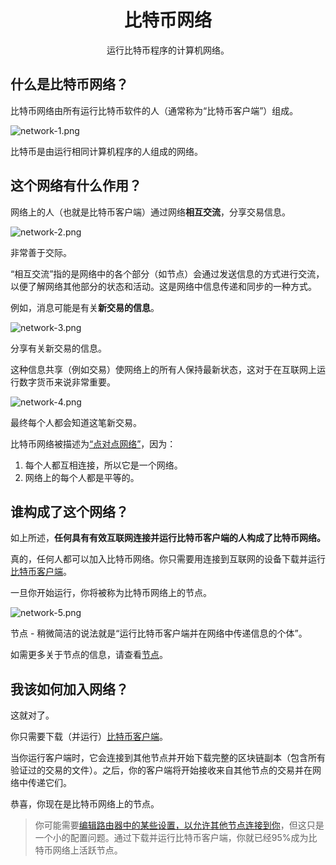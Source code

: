 # <center>比特币网络</center>
<center>运行比特币程序的计算机网络。</center>

## 什么是比特币网络？

比特币网络由所有运行比特币软件的人（通常称为“比特币客户端”）组成。

![network-1.png](img/network-1.png)  

比特币是由运行相同计算机程序的人组成的网络。

## 这个网络有什么作用？
网络上的人（也就是比特币客户端）通过网络**相互交流**，分享交易信息。  

![network-2.png](img/network-2.png)  

非常善于交际。

“相互交流”指的是网络中的各个部分（如节点）会通过发送信息的方式进行交流，以便了解网络其他部分的状态和活动。这是网络中信息传递和同步的一种方式。

例如，消息可能是有关**新交易的信息**。  

![network-3.png](img/network-3.png)  

分享有关新交易的信息。

这种信息共享（例如交易）使网络上的所有人保持最新状态，这对于在互联网上运行数字货币来说非常重要。

![network-4.png](img/network-4.png)  

最终每个人都会知道这笔新交易。

比特币网络被描述为[“点对点网络”](https://en.wikipedia.org/wiki/Peer-to-peer)，因为：

1. 每个人都互相连接，所以它是一个网络。
2. 网络上的每个人都是平等的。

## 谁构成了这个网络？
如上所述，**任何具有有效互联网连接并运行比特币客户端的人构成了比特币网络。**

真的，任何人都可以加入比特币网络。你只需要用连接到互联网的设备下载并运行[比特币客户端](https://bitcoin.org/en/download)。

一旦你开始运行，你将被称为比特币网络上的节点。  

![network-5.png](img/network-5.png)  

节点 - 稍微简洁的说法就是“运行比特币客户端并在网络中传递信息的个体”。

如需更多关于节点的信息，请查看[节点](../1.Network/Nodes/Nodes.md)。

## 我该如何加入网络？
这就对了。

你只需要下载（并运行）[比特币客户端](https://bitcoin.org/en/download)。

当你运行客户端时，它会连接到其他节点并开始下载完整的区块链副本（包含所有验证过的交易的文件）。之后，你的客户端将开始接收来自其他节点的交易并在网络中传递它们。

恭喜，你现在是比特币网络上的节点。

>你可能需要[编辑路由器中的某些设置，以允许其他节点连接到你](https://bitcoin.org/en/full-node#gui-peer-info)，但这只是一个小的配置问题。通过下载并运行比特币客户端，你就已经95%成为比特币网络上活跃节点。